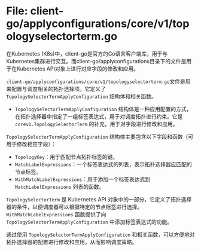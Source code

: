 # File: client-go/applyconfigurations/core/v1/topologyselectorterm.go

在Kubernetes (K8s)中，client-go是官方的Go语言客户端库，用于与Kubernetes集群进行交互。而client-go/applyconfigurations目录下的文件是用于在Kubernetes API对象上进行对应字段的修改和应用。

`client-go/applyconfigurations/core/v1/topologyselectorterm.go`文件是用来配置与调度相关的拓扑选择项。它定义了 `TopologySelectorTermApplyConfiguration` 结构体和相关函数。

- `TopologySelectorTermApplyConfiguration` 结构体是一种应用配置的方式，在拓扑选择器中指定了一组标签表达式，用于对调度拓扑进行约束。它是 `corev1.TopologySelectorTerm` 的补充，用于对字段进行修改和应用。
 
`TopologySelectorTermApplyConfiguration` 结构体主要包含以下字段和函数（可用于修改相应字段）：

- `TopologyKey`：用于匹配节点拓扑标签的键。
- `MatchLabelExpressions`：一个标签表达式的列表，表示拓扑选择器应匹配的节点标签。
- `WithMatchLabelExpressions`：用于添加一个标签表达式到 `MatchLabelExpressions` 列表的函数。

`TopologySelectorTerm` 是 Kubernetes API 对象中的一部分，它定义了拓扑选择器的条件，以便调度器可以根据特定的节点标签进行选择。`WithMatchLabelExpressions` 函数提供了向 `TopologySelectorTermApplyConfiguration` 中添加标签表达式的功能。

通过使用 `TopologySelectorTermApplyConfiguration` 和相关函数，可以方便地对拓扑选择器的配置进行修改和应用，从而影响调度策略。

